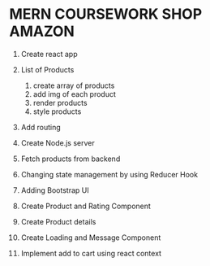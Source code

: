 # MERN COURSEWORK SHOP AMAZON

1. Create react app

2. List of Products
    1. create array of products
    2. add img of each product
    3. render products
    4. style products

3. Add routing
4. Create Node.js server 
5. Fetch products from backend
6. Changing state management by using Reducer Hook
7. Adding Bootstrap UI
8. Create Product and Rating Component
9. Create Product details 
10. Create Loading and Message Component
11. Implement add to cart using react context

